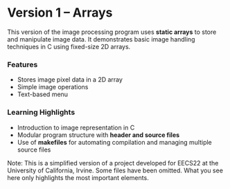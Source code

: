 # Version 1 – Arrays
This version of the image processing program uses **static arrays** to store and manipulate image data. It demonstrates basic image handling techniques in C using fixed-size 2D arrays.

### Features
- Stores image pixel data in a 2D array
- Simple image operations
- Text-based menu

### Learning Highlights
- Introduction to image representation in C
- Modular program structure with **header and source files**
- Use of **makefiles** for automating compilation and managing multiple source files  

Note: This is a simplified version of a project developed for EECS22 at the University of California, Irvine. Some files have been omitted. What you see here only highlights the most important elements.
